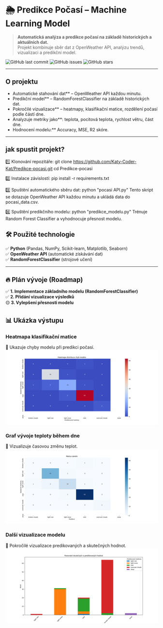 # 🌦 Predikce Počasí – Machine Learning Model

> **Automatická analýza a predikce počasí na základě historických a aktuálních dat.**  
> Projekt kombinuje sběr dat z OpenWeather API, analýzu trendů, vizualizaci a predikční model.

![GitHub last commit](https://img.shields.io/github/last-commit/Katy-Coder-Kat/Predikce-pocasi)
![GitHub issues](https://img.shields.io/github/issues/Katy-Coder-Kat/Predikce-pocasi)
![GitHub stars](https://img.shields.io/github/stars/Katy-Coder-Kat/Predikce-pocasi?style=social)

---

##  O projektu
-  Automatické stahování dat** – OpenWeather API každou minutu.
-  Predikční model** – RandomForestClassifier na základě historických dat.
-  Pokročilé vizualizace** – heatmapy, klasifikační matice, rozdělení počasí podle částí dne.
-  Analyzuje metriky jako**: teplota, pocitová teplota, rychlost větru, část dne.
-  Hodnocení modelu:** Accuracy, MSE, R2 skóre.

---

## jak spustit projekt?

1️⃣ Klonování repozitáře:
git clone https://github.com/Katy-Coder-Kat/Predikce-pocasi.git
cd Predikce-pocasi

2️⃣ Instalace závislostí:
pip install -r requirements.txt

3️⃣ Spuštění automatického sběru dat:
python "pocasi API.py"
Tento skript se dotazuje OpenWeather API každou minutu a ukládá data do pocasi_data.csv.

4️⃣ Spuštění predikčního modelu:
python "predikce_modelu.py"
Trénuje Random Forest Classifier a vyhodnocuje přesnost modelu.



## 🛠 **Použité technologie**
✅ **Python** (Pandas, NumPy, Scikit-learn, Matplotlib, Seaborn)  
✅ **OpenWeather API** (automatické získávání dat)  
✅ **RandomForestClassifier** (strojové učení)  


---

## 🔥 **Plán vývoje (Roadmap)**
✅ **1. Implementace základního modelu (RandomForestClassifier)**  
✅ **2. Přidání vizualizace výsledků**  
🟡 **3. Vylepšení přesnosti modelu**



## 📊 **Ukázka výstupu**

### **Heatmapa klasifikační matice**  
📌 Ukazuje chyby modelu při predikci počasí.  
![Heatmapa klasifikace](Figure_3.png)

### **Graf vývoje teploty během dne**  
📌 Vizualizuje časovou změnu teplot.  
![Graf teplot](Figure_1.png)

### **Další vizualizace modelu**  
📌 Pokročilé vizualizace predikovaných a skutečných hodnot.  
![Pokročilé vizualizace](Figure_2.png)



